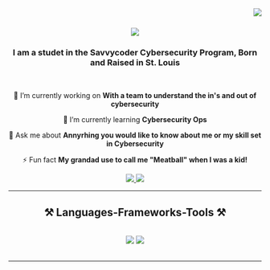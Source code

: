 <img align="right" src="https://visitor-badge.laobi.icu/badge?page_id=Dmetrius.Demetrius" />

<h1 align="center">
    <img src="https://readme-typing-svg.herokuapp.com/?font=Righteous&size=35&center=true&vCenter=true&width=500&height=70&duration=4000&lines=Hi+There!+👋;+I'm+BLVCKYODA;" />
</h1>

<h3 align="center"> I am a studet in the Savvycoder Cybersecurity Program, Born and Raised in St. Louis</h3>

<br/>

<div align="center">
 
 🔭 I’m currently working on **With a team to understand the in's and out of cybersecurity**
 
 🌱 I’m currently learning **Cybersecurity Ops**

💬 Ask me about **Annyrhing you would like to know about me or my skill set in Cybersecurity**

⚡ Fun fact **My grandad use to call me "Meatball" when I was a kid!**

 </div>
 
<div align="center"> 
  <a href="mailto:dn@dlneal.com">
    <img src="https://img.shields.io/badge/Gmail-333333?style=for-the-badge&logo=gmail&logoColor=red" />
  </a>
  <a href="https://linkedin.com/in/" target="_blank">
    <img src="https://img.shields.io/badge/LinkedIn-0077B5?style=for-the-badge&logo=linkedin&logoColor=white" target="_blank" />
  </a>

  </a>
</div>

 <hr/>
 
<h2 align="center">⚒️ Languages-Frameworks-Tools ⚒️</h2>
<br/>
<div align="center">
    <img src="https://skillicons.dev/icons?i=vscode,github,bash,git" />
    <img src="https://skillicons.dev/icons?i=python,mysql,aws" /><br>
</div>

<br/>
<hr/>
